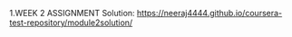 1.WEEK 2 ASSIGNMENT
Solution: https://neeraj4444.github.io/coursera-test-repository/module2solution/
